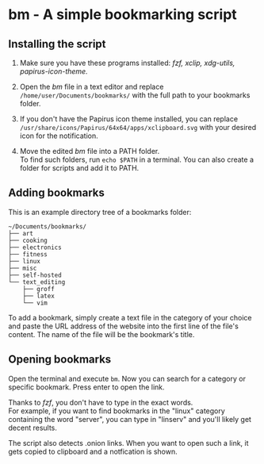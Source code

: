# bm - A simple bookmarking script
## Installing the script

1. Make sure you have these programs installed: *fzf, xclip, xdg-utils, papirus-icon-theme.*

1. Open the *bm* file in a text editor and replace `/home/user/Documents/bookmarks/` with the full path to your bookmarks folder.

1. If you don't have the Papirus icon theme installed, you can replace `/usr/share/icons/Papirus/64x64/apps/xclipboard.svg` with your desired icon for the notification.

1. Move the edited *bm* file into a PATH folder.\
To find such folders, run `echo $PATH` in a terminal. You can also create a folder for scripts and add it to PATH.

## Adding bookmarks

This is an example directory tree of a bookmarks folder:
```
~/Documents/bookmarks/
├── art
├── cooking
├── electronics
├── fitness
├── linux
├── misc
├── self-hosted
└── text_editing
    ├── groff
    ├── latex
    └── vim

```


To add a bookmark, simply create a text file in the category of your choice and paste the URL address of the website into the first line of the file's content. The name of the file will be the bookmark's title.

## Opening bookmarks

Open the terminal and execute `bm`. Now you can search for a category or specific bookmark. Press enter to open the link.

Thanks to *fzf*, you don't have to type in the exact words.\
For example, if you want to find bookmarks in the "linux" category containing the word "server", you can type in "linserv" and you'll likely get decent results.


The script also detects .onion links. When you want to open such a link, it gets copied to clipboard and a notfication is shown. 
